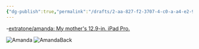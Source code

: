 ```yaml
---
{"dg-publish":true,"permalink":"/drafts/2-aa-827-f2-3707-4-c0-a-a4-e2-9-a766-ee-7026-c/","dgHomeLink":true,"dgPassFrontmatter":false}
---
```


-[extratone/amanda: My mother's 12.9-in. iPad Pro.](https://github.com/extratone/amanda)

![Amanda](https://user-images.githubusercontent.com/43663476/146723372-91d55b55-3d91-49c8-9923-d72213852004.jpeg)
![AmandaBack](https://user-images.githubusercontent.com/43663476/146723430-99667674-a9d5-4aa4-81e1-3ce8220e882f.jpeg)